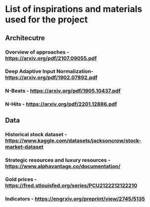 # List of inspirations and materials used for the project

## Architecutre

### Overview of approaches - https://arxiv.org/pdf/2107.09055.pdf

### Deep Adaptive Input Normalization- https://arxiv.org/pdf/1902.07892.pdf

### N-Beats - https://arxiv.org/pdf/1905.10437.pdf

### N-Hits - https://arxiv.org/pdf/2201.12886.pdf

## Data

### Historical stock dataset - https://www.kaggle.com/datasets/jacksoncrow/stock-market-dataset

### Strategic resources and luxury resources - https://www.alphavantage.co/documentation/

### Gold prices - https://fred.stlouisfed.org/series/PCU2122212122210

### Indicators - https://engrxiv.org/preprint/view/2745/5135
